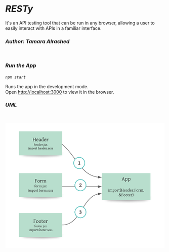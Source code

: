 # *RESTy*

It's an API testing tool that can be run in any browser, allowing a user to easily interact with APIs in a familiar interface.<br>

### *Author: Tamara Alrashed* 
<br>

### *Run the App*

  *`npm start`* <br>

Runs the app in the development mode.\
Open [http://localhost:3000](http://localhost:3000) to view it in the browser.


### *UML*
<br>

![UML](./img/RESTy.png)